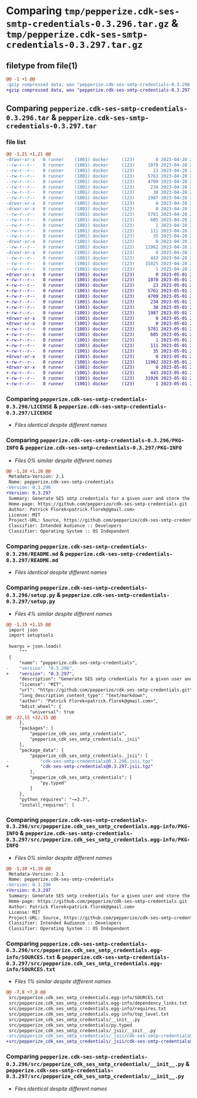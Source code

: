 # Comparing `tmp/pepperize.cdk-ses-smtp-credentials-0.3.296.tar.gz` & `tmp/pepperize.cdk-ses-smtp-credentials-0.3.297.tar.gz`

## filetype from file(1)

```diff
@@ -1 +1 @@
-gzip compressed data, was "pepperize.cdk-ses-smtp-credentials-0.3.296.tar", last modified: Fri Apr 28 23:13:25 2023, max compression
+gzip compressed data, was "pepperize.cdk-ses-smtp-credentials-0.3.297.tar", last modified: Mon May  1 23:12:06 2023, max compression
```

## Comparing `pepperize.cdk-ses-smtp-credentials-0.3.296.tar` & `pepperize.cdk-ses-smtp-credentials-0.3.297.tar`

### file list

```diff
@@ -1,21 +1,21 @@
-drwxr-xr-x   0 runner    (1001) docker     (123)        0 2023-04-28 23:13:25.933542 pepperize.cdk-ses-smtp-credentials-0.3.296/
--rw-r--r--   0 runner    (1001) docker     (123)     1078 2023-04-28 23:13:13.000000 pepperize.cdk-ses-smtp-credentials-0.3.296/LICENSE
--rw-r--r--   0 runner    (1001) docker     (123)       23 2023-04-28 23:13:13.000000 pepperize.cdk-ses-smtp-credentials-0.3.296/MANIFEST.in
--rw-r--r--   0 runner    (1001) docker     (123)     5761 2023-04-28 23:13:25.933542 pepperize.cdk-ses-smtp-credentials-0.3.296/PKG-INFO
--rw-r--r--   0 runner    (1001) docker     (123)     4709 2023-04-28 23:13:13.000000 pepperize.cdk-ses-smtp-credentials-0.3.296/README.md
--rw-r--r--   0 runner    (1001) docker     (123)      234 2023-04-28 23:13:13.000000 pepperize.cdk-ses-smtp-credentials-0.3.296/pyproject.toml
--rw-r--r--   0 runner    (1001) docker     (123)       38 2023-04-28 23:13:25.933542 pepperize.cdk-ses-smtp-credentials-0.3.296/setup.cfg
--rw-r--r--   0 runner    (1001) docker     (123)     1987 2023-04-28 23:13:13.000000 pepperize.cdk-ses-smtp-credentials-0.3.296/setup.py
-drwxr-xr-x   0 runner    (1001) docker     (123)        0 2023-04-28 23:13:25.933542 pepperize.cdk-ses-smtp-credentials-0.3.296/src/
-drwxr-xr-x   0 runner    (1001) docker     (123)        0 2023-04-28 23:13:25.933542 pepperize.cdk-ses-smtp-credentials-0.3.296/src/pepperize.cdk_ses_smtp_credentials.egg-info/
--rw-r--r--   0 runner    (1001) docker     (123)     5761 2023-04-28 23:13:25.000000 pepperize.cdk-ses-smtp-credentials-0.3.296/src/pepperize.cdk_ses_smtp_credentials.egg-info/PKG-INFO
--rw-r--r--   0 runner    (1001) docker     (123)      605 2023-04-28 23:13:25.000000 pepperize.cdk-ses-smtp-credentials-0.3.296/src/pepperize.cdk_ses_smtp_credentials.egg-info/SOURCES.txt
--rw-r--r--   0 runner    (1001) docker     (123)        1 2023-04-28 23:13:25.000000 pepperize.cdk-ses-smtp-credentials-0.3.296/src/pepperize.cdk_ses_smtp_credentials.egg-info/dependency_links.txt
--rw-r--r--   0 runner    (1001) docker     (123)      111 2023-04-28 23:13:25.000000 pepperize.cdk-ses-smtp-credentials-0.3.296/src/pepperize.cdk_ses_smtp_credentials.egg-info/requires.txt
--rw-r--r--   0 runner    (1001) docker     (123)       35 2023-04-28 23:13:25.000000 pepperize.cdk-ses-smtp-credentials-0.3.296/src/pepperize.cdk_ses_smtp_credentials.egg-info/top_level.txt
-drwxr-xr-x   0 runner    (1001) docker     (123)        0 2023-04-28 23:13:25.933542 pepperize.cdk-ses-smtp-credentials-0.3.296/src/pepperize_cdk_ses_smtp_credentials/
--rw-r--r--   0 runner    (1001) docker     (123)    11962 2023-04-28 23:13:13.000000 pepperize.cdk-ses-smtp-credentials-0.3.296/src/pepperize_cdk_ses_smtp_credentials/__init__.py
-drwxr-xr-x   0 runner    (1001) docker     (123)        0 2023-04-28 23:13:25.933542 pepperize.cdk-ses-smtp-credentials-0.3.296/src/pepperize_cdk_ses_smtp_credentials/_jsii/
--rw-r--r--   0 runner    (1001) docker     (123)      443 2023-04-28 23:13:13.000000 pepperize.cdk-ses-smtp-credentials-0.3.296/src/pepperize_cdk_ses_smtp_credentials/_jsii/__init__.py
--rw-r--r--   0 runner    (1001) docker     (123)    31025 2023-04-28 23:13:13.000000 pepperize.cdk-ses-smtp-credentials-0.3.296/src/pepperize_cdk_ses_smtp_credentials/_jsii/cdk-ses-smtp-credentials@0.3.296.jsii.tgz
--rw-r--r--   0 runner    (1001) docker     (123)        1 2023-04-28 23:13:13.000000 pepperize.cdk-ses-smtp-credentials-0.3.296/src/pepperize_cdk_ses_smtp_credentials/py.typed
+drwxr-xr-x   0 runner    (1001) docker     (123)        0 2023-05-01 23:12:06.506256 pepperize.cdk-ses-smtp-credentials-0.3.297/
+-rw-r--r--   0 runner    (1001) docker     (123)     1078 2023-05-01 23:11:54.000000 pepperize.cdk-ses-smtp-credentials-0.3.297/LICENSE
+-rw-r--r--   0 runner    (1001) docker     (123)       23 2023-05-01 23:11:54.000000 pepperize.cdk-ses-smtp-credentials-0.3.297/MANIFEST.in
+-rw-r--r--   0 runner    (1001) docker     (123)     5761 2023-05-01 23:12:06.506256 pepperize.cdk-ses-smtp-credentials-0.3.297/PKG-INFO
+-rw-r--r--   0 runner    (1001) docker     (123)     4709 2023-05-01 23:11:54.000000 pepperize.cdk-ses-smtp-credentials-0.3.297/README.md
+-rw-r--r--   0 runner    (1001) docker     (123)      234 2023-05-01 23:11:54.000000 pepperize.cdk-ses-smtp-credentials-0.3.297/pyproject.toml
+-rw-r--r--   0 runner    (1001) docker     (123)       38 2023-05-01 23:12:06.506256 pepperize.cdk-ses-smtp-credentials-0.3.297/setup.cfg
+-rw-r--r--   0 runner    (1001) docker     (123)     1987 2023-05-01 23:11:54.000000 pepperize.cdk-ses-smtp-credentials-0.3.297/setup.py
+drwxr-xr-x   0 runner    (1001) docker     (123)        0 2023-05-01 23:12:06.502256 pepperize.cdk-ses-smtp-credentials-0.3.297/src/
+drwxr-xr-x   0 runner    (1001) docker     (123)        0 2023-05-01 23:12:06.506256 pepperize.cdk-ses-smtp-credentials-0.3.297/src/pepperize.cdk_ses_smtp_credentials.egg-info/
+-rw-r--r--   0 runner    (1001) docker     (123)     5761 2023-05-01 23:12:06.000000 pepperize.cdk-ses-smtp-credentials-0.3.297/src/pepperize.cdk_ses_smtp_credentials.egg-info/PKG-INFO
+-rw-r--r--   0 runner    (1001) docker     (123)      605 2023-05-01 23:12:06.000000 pepperize.cdk-ses-smtp-credentials-0.3.297/src/pepperize.cdk_ses_smtp_credentials.egg-info/SOURCES.txt
+-rw-r--r--   0 runner    (1001) docker     (123)        1 2023-05-01 23:12:06.000000 pepperize.cdk-ses-smtp-credentials-0.3.297/src/pepperize.cdk_ses_smtp_credentials.egg-info/dependency_links.txt
+-rw-r--r--   0 runner    (1001) docker     (123)      111 2023-05-01 23:12:06.000000 pepperize.cdk-ses-smtp-credentials-0.3.297/src/pepperize.cdk_ses_smtp_credentials.egg-info/requires.txt
+-rw-r--r--   0 runner    (1001) docker     (123)       35 2023-05-01 23:12:06.000000 pepperize.cdk-ses-smtp-credentials-0.3.297/src/pepperize.cdk_ses_smtp_credentials.egg-info/top_level.txt
+drwxr-xr-x   0 runner    (1001) docker     (123)        0 2023-05-01 23:12:06.506256 pepperize.cdk-ses-smtp-credentials-0.3.297/src/pepperize_cdk_ses_smtp_credentials/
+-rw-r--r--   0 runner    (1001) docker     (123)    11962 2023-05-01 23:11:54.000000 pepperize.cdk-ses-smtp-credentials-0.3.297/src/pepperize_cdk_ses_smtp_credentials/__init__.py
+drwxr-xr-x   0 runner    (1001) docker     (123)        0 2023-05-01 23:12:06.506256 pepperize.cdk-ses-smtp-credentials-0.3.297/src/pepperize_cdk_ses_smtp_credentials/_jsii/
+-rw-r--r--   0 runner    (1001) docker     (123)      443 2023-05-01 23:11:54.000000 pepperize.cdk-ses-smtp-credentials-0.3.297/src/pepperize_cdk_ses_smtp_credentials/_jsii/__init__.py
+-rw-r--r--   0 runner    (1001) docker     (123)    31026 2023-05-01 23:11:54.000000 pepperize.cdk-ses-smtp-credentials-0.3.297/src/pepperize_cdk_ses_smtp_credentials/_jsii/cdk-ses-smtp-credentials@0.3.297.jsii.tgz
+-rw-r--r--   0 runner    (1001) docker     (123)        1 2023-05-01 23:11:54.000000 pepperize.cdk-ses-smtp-credentials-0.3.297/src/pepperize_cdk_ses_smtp_credentials/py.typed
```

### Comparing `pepperize.cdk-ses-smtp-credentials-0.3.296/LICENSE` & `pepperize.cdk-ses-smtp-credentials-0.3.297/LICENSE`

 * *Files identical despite different names*

### Comparing `pepperize.cdk-ses-smtp-credentials-0.3.296/PKG-INFO` & `pepperize.cdk-ses-smtp-credentials-0.3.297/PKG-INFO`

 * *Files 0% similar despite different names*

```diff
@@ -1,10 +1,10 @@
 Metadata-Version: 2.1
 Name: pepperize.cdk-ses-smtp-credentials
-Version: 0.3.296
+Version: 0.3.297
 Summary: Generate SES smtp credentials for a given user and store the credentials in a SecretsManager Secret.
 Home-page: https://github.com/pepperize/cdk-ses-smtp-credentials.git
 Author: Patrick Florek<patrick.florek@gmail.com>
 License: MIT
 Project-URL: Source, https://github.com/pepperize/cdk-ses-smtp-credentials.git
 Classifier: Intended Audience :: Developers
 Classifier: Operating System :: OS Independent
```

### Comparing `pepperize.cdk-ses-smtp-credentials-0.3.296/README.md` & `pepperize.cdk-ses-smtp-credentials-0.3.297/README.md`

 * *Files identical despite different names*

### Comparing `pepperize.cdk-ses-smtp-credentials-0.3.296/setup.py` & `pepperize.cdk-ses-smtp-credentials-0.3.297/setup.py`

 * *Files 4% similar despite different names*

```diff
@@ -1,15 +1,15 @@
 import json
 import setuptools
 
 kwargs = json.loads(
     """
 {
     "name": "pepperize.cdk-ses-smtp-credentials",
-    "version": "0.3.296",
+    "version": "0.3.297",
     "description": "Generate SES smtp credentials for a given user and store the credentials in a SecretsManager Secret.",
     "license": "MIT",
     "url": "https://github.com/pepperize/cdk-ses-smtp-credentials.git",
     "long_description_content_type": "text/markdown",
     "author": "Patrick Florek<patrick.florek@gmail.com>",
     "bdist_wheel": {
         "universal": true
@@ -22,15 +22,15 @@
     },
     "packages": [
         "pepperize_cdk_ses_smtp_credentials",
         "pepperize_cdk_ses_smtp_credentials._jsii"
     ],
     "package_data": {
         "pepperize_cdk_ses_smtp_credentials._jsii": [
-            "cdk-ses-smtp-credentials@0.3.296.jsii.tgz"
+            "cdk-ses-smtp-credentials@0.3.297.jsii.tgz"
         ],
         "pepperize_cdk_ses_smtp_credentials": [
             "py.typed"
         ]
     },
     "python_requires": "~=3.7",
     "install_requires": [
```

### Comparing `pepperize.cdk-ses-smtp-credentials-0.3.296/src/pepperize.cdk_ses_smtp_credentials.egg-info/PKG-INFO` & `pepperize.cdk-ses-smtp-credentials-0.3.297/src/pepperize.cdk_ses_smtp_credentials.egg-info/PKG-INFO`

 * *Files 0% similar despite different names*

```diff
@@ -1,10 +1,10 @@
 Metadata-Version: 2.1
 Name: pepperize.cdk-ses-smtp-credentials
-Version: 0.3.296
+Version: 0.3.297
 Summary: Generate SES smtp credentials for a given user and store the credentials in a SecretsManager Secret.
 Home-page: https://github.com/pepperize/cdk-ses-smtp-credentials.git
 Author: Patrick Florek<patrick.florek@gmail.com>
 License: MIT
 Project-URL: Source, https://github.com/pepperize/cdk-ses-smtp-credentials.git
 Classifier: Intended Audience :: Developers
 Classifier: Operating System :: OS Independent
```

### Comparing `pepperize.cdk-ses-smtp-credentials-0.3.296/src/pepperize.cdk_ses_smtp_credentials.egg-info/SOURCES.txt` & `pepperize.cdk-ses-smtp-credentials-0.3.297/src/pepperize.cdk_ses_smtp_credentials.egg-info/SOURCES.txt`

 * *Files 1% similar despite different names*

```diff
@@ -7,8 +7,8 @@
 src/pepperize.cdk_ses_smtp_credentials.egg-info/SOURCES.txt
 src/pepperize.cdk_ses_smtp_credentials.egg-info/dependency_links.txt
 src/pepperize.cdk_ses_smtp_credentials.egg-info/requires.txt
 src/pepperize.cdk_ses_smtp_credentials.egg-info/top_level.txt
 src/pepperize_cdk_ses_smtp_credentials/__init__.py
 src/pepperize_cdk_ses_smtp_credentials/py.typed
 src/pepperize_cdk_ses_smtp_credentials/_jsii/__init__.py
-src/pepperize_cdk_ses_smtp_credentials/_jsii/cdk-ses-smtp-credentials@0.3.296.jsii.tgz
+src/pepperize_cdk_ses_smtp_credentials/_jsii/cdk-ses-smtp-credentials@0.3.297.jsii.tgz
```

### Comparing `pepperize.cdk-ses-smtp-credentials-0.3.296/src/pepperize_cdk_ses_smtp_credentials/__init__.py` & `pepperize.cdk-ses-smtp-credentials-0.3.297/src/pepperize_cdk_ses_smtp_credentials/__init__.py`

 * *Files identical despite different names*

